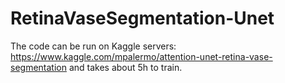 # RetinaVaseSegmentation-Unet
The code can be run on Kaggle servers: https://www.kaggle.com/mpalermo/attention-unet-retina-vase-segmentation and takes about 5h to train.
